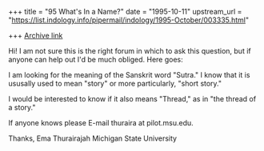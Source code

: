 +++
title = "95 What's In a Name?"
date = "1995-10-11"
upstream_url = "https://list.indology.info/pipermail/indology/1995-October/003335.html"

+++
[Archive link](https://list.indology.info/pipermail/indology/1995-October/003335.html)

Hi!
I am not sure this is the right forum in which to ask this question, 
but if anyone can help out I'd be much obliged. Here goes:

I am looking for the meaning of the Sanskrit word "Sutra."
I know that it is ususally used to mean "story" or more particularly, 
"short story."

I would be interested to know if it also means "Thread," as in "the 
thread of a story."

If anyone knows please E-mail thuraira at pilot.msu.edu.

Thanks,
Ema Thurairajah
Michigan State University





